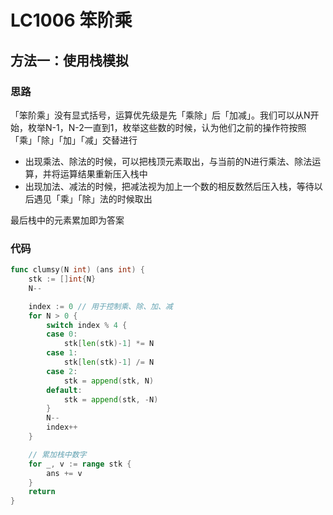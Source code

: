 # LC1006 笨阶乘

## 方法一：使用栈模拟

### 思路

「笨阶乘」没有显式括号，运算优先级是先「乘除」后「加减」。我们可以从N开始，枚举N-1，N-2一直到1，枚举这些数的时候，认为他们之前的操作符按照「乘」「除」「加」「减」交替进行

- 出现乘法、除法的时候，可以把栈顶元素取出，与当前的N进行乘法、除法运算，并将运算结果重新压入栈中
- 出现加法、减法的时候，把减法视为加上一个数的相反数然后压入栈，等待以后遇见「乘」「除」法的时候取出

最后栈中的元素累加即为答案

### 代码

```go
func clumsy(N int) (ans int) {
	stk := []int{N}
	N--

	index := 0 // 用于控制乘、除、加、减
	for N > 0 {
		switch index % 4 {
		case 0:
			stk[len(stk)-1] *= N
		case 1:
			stk[len(stk)-1] /= N
		case 2:
			stk = append(stk, N)
		default:
			stk = append(stk, -N)
		}
		N--
		index++
	}

	// 累加栈中数字
	for _, v := range stk {
		ans += v
	}
	return
}
```

